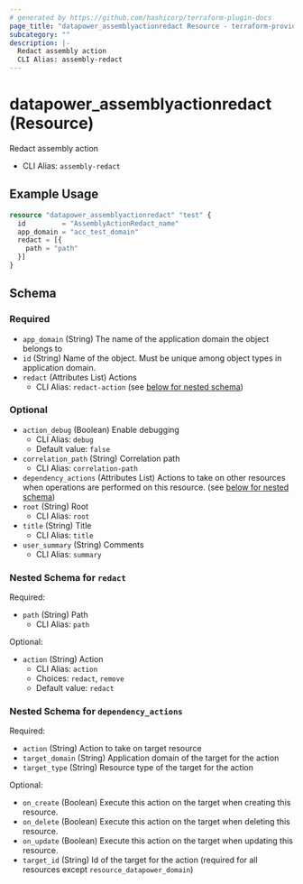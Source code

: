 ```yaml
---
# generated by https://github.com/hashicorp/terraform-plugin-docs
page_title: "datapower_assemblyactionredact Resource - terraform-provider-datapower"
subcategory: ""
description: |-
  Redact assembly action
  CLI Alias: assembly-redact
---
```


# datapower_assemblyactionredact (Resource)

Redact assembly action
  - CLI Alias: `assembly-redact`

## Example Usage

```terraform
resource "datapower_assemblyactionredact" "test" {
  id         = "AssemblyActionRedact_name"
  app_domain = "acc_test_domain"
  redact = [{
    path = "path"
  }]
}
```

<!-- schema generated by tfplugindocs -->
## Schema

### Required

- `app_domain` (String) The name of the application domain the object belongs to
- `id` (String) Name of the object. Must be unique among object types in application domain.
- `redact` (Attributes List) Actions
  - CLI Alias: `redact-action` (see [below for nested schema](#nestedatt--redact))

### Optional

- `action_debug` (Boolean) Enable debugging
  - CLI Alias: `debug`
  - Default value: `false`
- `correlation_path` (String) Correlation path
  - CLI Alias: `correlation-path`
- `dependency_actions` (Attributes List) Actions to take on other resources when operations are performed on this resource. (see [below for nested schema](#nestedatt--dependency_actions))
- `root` (String) Root
  - CLI Alias: `root`
- `title` (String) Title
  - CLI Alias: `title`
- `user_summary` (String) Comments
  - CLI Alias: `summary`

<a id="nestedatt--redact"></a>
### Nested Schema for `redact`

Required:

- `path` (String) Path
  - CLI Alias: `path`

Optional:

- `action` (String) Action
  - CLI Alias: `action`
  - Choices: `redact`, `remove`
  - Default value: `redact`


<a id="nestedatt--dependency_actions"></a>
### Nested Schema for `dependency_actions`

Required:

- `action` (String) Action to take on target resource
- `target_domain` (String) Application domain of the target for the action
- `target_type` (String) Resource type of the target for the action

Optional:

- `on_create` (Boolean) Execute this action on the target when creating this resource.
- `on_delete` (Boolean) Execute this action on the target when deleting this resource.
- `on_update` (Boolean) Execute this action on the target when updating this resource.
- `target_id` (String) Id of the target for the action (required for all resources except `resource_datapower_domain`)
